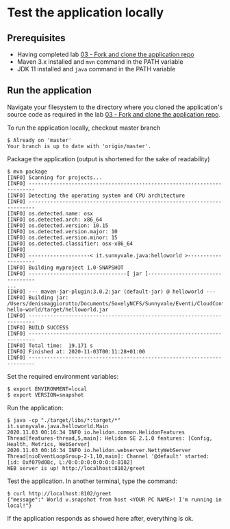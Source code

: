 # Test the application locally

## Prerequisites

- Having completed lab [03 - Fork and clone the application repo](../labs/03-Fork_and_clone_the_application_repo/README.md)
- Maven 3.x installed and ``mvn`` command in the PATH variable 
- JDK 11 installed and ``java`` command in the PATH variable 

## Run the application

Navigate your filesystem to the directory where you cloned the application's source code as required in the lab [03 - Fork and clone the application repo](../labs/03-Fork_and_clone_the_application_repo/README.md).

To run the application locally, checkout master branch

```console
$ Already on 'master'
Your branch is up to date with 'origin/master'.
```

Package the application (output is shortened for the sake of readability)

```console
$ mvn package
[INFO] Scanning for projects...
[INFO] ------------------------------------------------------------------------
[INFO] Detecting the operating system and CPU architecture
[INFO] ------------------------------------------------------------------------
[INFO] os.detected.name: osx
[INFO] os.detected.arch: x86_64
[INFO] os.detected.version: 10.15
[INFO] os.detected.version.major: 10
[INFO] os.detected.version.minor: 15
[INFO] os.detected.classifier: osx-x86_64
[INFO] 
[INFO] --------------------< it.sunnyvale.java:helloworld >--------------------
[INFO] Building myproject 1.0-SNAPSHOT
[INFO] --------------------------------[ jar ]---------------------------------
...
[INFO] --- maven-jar-plugin:3.0.2:jar (default-jar) @ helloworld ---
[INFO] Building jar: /Users/denismaggiorotto/Documents/SoxelyNCFS/Sunnyvale/Eventi/CloudConf2020/repos/java-hello-world/target/helloworld.jar
[INFO] ------------------------------------------------------------------------
[INFO] BUILD SUCCESS
[INFO] ------------------------------------------------------------------------
[INFO] Total time:  19.171 s
[INFO] Finished at: 2020-11-03T00:11:28+01:00
[INFO] ------------------------------------------------------------------------
```

Set the required environment variables:

```console
$ export ENVIRONMENT=local
$ export VERSION=snapshot
```

Run the application:

```console
$ java -cp "./target/libs/*:target/*" it.sunnyvale.java.helloworld.Main
2020.11.03 00:16:34 INFO io.helidon.common.HelidonFeatures Thread[features-thread,5,main]: Helidon SE 2.1.0 features: [Config, Health, Metrics, WebServer]
2020.11.03 00:16:34 INFO io.helidon.webserver.NettyWebServer Thread[nioEventLoopGroup-2-1,10,main]: Channel '@default' started: [id: 0xf079d08c, L:/0:0:0:0:0:0:0:0:8102]
WEB server is up! http://localhost:8102/greet
```


Test the application. In another terminal, type the command:

```console
$ curl http://localhost:8102/greet
{"message":" World v.snapshot from host <YOUR PC NAME>! I'm running in local!"}
```

If the application responds as showed here after, everything is ok.